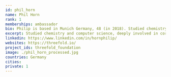 ```yaml
---
id: phil_horn
name: Phil Horn
rank: 1
memberships: ambassador
bio: Philip is based in Munich Germany, 48 (in 2018). Studied chemistry and computer science, deeply involved in core Internet and IT technologies since 1990. As scientist at heart I’m always curious and try to be open minded. Founder of a handful of companies and passionately mentoring startups to create successful strategies and prepare them for funding and market entrance. Currently head of digitalization and innovation in EMEA for a large service provider. Solid background in all aspects of IT infrastructure but even more so in how to utilize it to achieve desired business outcomes, support strategic development and create sustainable ecosystems. Ambassador fell in love with Threefold I love ThreeFold because of its disruptive technology with groundbreaking design integrated into a great philosophy to democratize the Internet. It makes clever use of blockchain to back transactions and has security and data privacy deeply embedded and thus has more than just the potential to make the world a better place.
excerpt: Studied chemistry and computer science, deeply involved in core Internet and IT technologies since 1990.
linkedin: https://www.linkedin.com/in/hornphilip/
websites: https://threefold.io/
project_ids: threefold_foundation
image: ./phil_horn_processed.jpg
countries: Germany
cities:
private: 1
---
```

